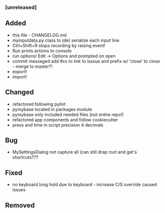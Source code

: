 ### [unreleased]
## Added
- this file - CHANGELOG.md
- myinputdata.py class to (de) serialize each input line
- Ctrl+Shift+R stops recording by raising event!
- Run prints actions to console
- run options! Edit -> Options and prompted on open
- commit messaged add #xx to link to isssue and prefix w/ 'close' to close - merge to master?!
- export!
- import!
## Changed
- refactored following pylint
- pymybase located in packages module
- pymybase only included needed files (not entire repo!)
- refactored app components and follow cookiecutter
- press and time in script precision 4 decimals
## Bug
- MySettingsDialog not capture all (can still drap root and get's shortcuts???
## Fixed
- no keyboard long hold due to keyboard - increase C/S override caused issues
## Removed
